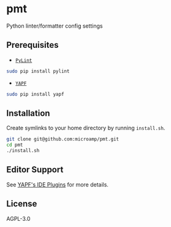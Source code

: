 pmt
===

Python linter/formatter config settings

Prerequisites
-------------

* [`PyLint`](https://www.logilab.org/project/pylint)
```bash
sudo pip install pylint
```
* [`YAPF`](https://github.com/google/yapf)
```bash
sudo pip install yapf
```

Installation
------------

Create symlinks to your home directory by running `install.sh`.

```bash
git clone git@github.com:microamp/pmt.git
cd pmt
./install.sh
```

Editor Support
--------------

See [YAPF's IDE Plugins](https://github.com/google/yapf/blob/master/plugins/README.rst) for more details.


License
-------

AGPL-3.0
